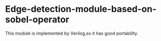 # Edge-detection-module-based-on-sobel-operator
This module is implemented by Verilog,so it has good portability.
